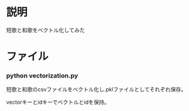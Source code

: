 # 説明
短歌と和歌をベクトル化してみた

# ファイル

### python vectorization.py

短歌と和歌のcsvファイルをベクトル化し.pklファイルとしてそれぞれ保存。

vectorキーとidキーでベクトルとidを保持。
